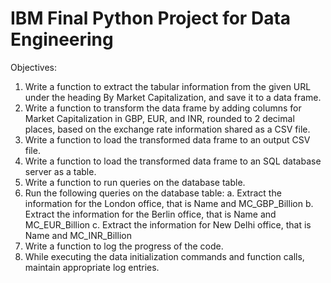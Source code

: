# IBM Final Python Project for Data Engineering

Objectives:

1. Write a function to extract the tabular information from the given URL under the heading By Market Capitalization, and save it to a data frame.
2. Write a function to transform the data frame by adding columns for Market Capitalization in GBP, EUR, and INR, rounded to 2 decimal places, based on the exchange rate information shared as a CSV file.
3. Write a function to load the transformed data frame to an output CSV file.
4. Write a function to load the transformed data frame to an SQL database server as a table.
5. Write a function to run queries on the database table.
6. Run the following queries on the database table:
  a. Extract the information for the London office, that is Name and MC_GBP_Billion
  b. Extract the information for the Berlin office, that is Name and MC_EUR_Billion
  c. Extract the information for New Delhi office, that is Name and MC_INR_Billion
7. Write a function to log the progress of the code.
8. While executing the data initialization commands and function calls, maintain appropriate log entries.
